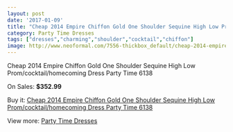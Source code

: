 ```yaml
---
layout: post
date: '2017-01-09'
title: "Cheap 2014 Empire Chiffon Gold One Shoulder Sequine High Low Prom/cocktail/homecoming Dress Party Time 6138"
category: Party Time Dresses
tags: ["dresses","charming","shoulder","cocktail","chiffon"]
image: http://www.neoformal.com/7556-thickbox_default/cheap-2014-empire-chiffon-gold-one-shoulder-sequine-high-low-prom-cocktail-homecoming-dress-party-time-6138.jpg
---
```

Cheap 2014 Empire Chiffon Gold One Shoulder Sequine High Low Prom/cocktail/homecoming Dress Party Time 6138

On Sales: **$352.99**
<a href="https://www.neoformal.com/en/party-time-dresses/2684-cheap-2014-empire-chiffon-gold-one-shoulder-sequine-high-low-prom-cocktail-homecoming-dress-party-time-6138.html"><amp-img layout="responsive" width="600" height="600" src="//www.neoformal.com/7556-thickbox_default/cheap-2014-empire-chiffon-gold-one-shoulder-sequine-high-low-prom-cocktail-homecoming-dress-party-time-6138.jpg" alt="Cheap 2014 Empire Chiffon Gold One Shoulder Sequine High Low Prom/cocktail/homecoming Dress Party Time 6138 0" /></a>
<a href="https://www.neoformal.com/en/party-time-dresses/2684-cheap-2014-empire-chiffon-gold-one-shoulder-sequine-high-low-prom-cocktail-homecoming-dress-party-time-6138.html"><amp-img layout="responsive" width="600" height="600" src="//www.neoformal.com/7559-thickbox_default/cheap-2014-empire-chiffon-gold-one-shoulder-sequine-high-low-prom-cocktail-homecoming-dress-party-time-6138.jpg" alt="Cheap 2014 Empire Chiffon Gold One Shoulder Sequine High Low Prom/cocktail/homecoming Dress Party Time 6138 1" /></a>
<a href="https://www.neoformal.com/en/party-time-dresses/2684-cheap-2014-empire-chiffon-gold-one-shoulder-sequine-high-low-prom-cocktail-homecoming-dress-party-time-6138.html"><amp-img layout="responsive" width="600" height="600" src="//www.neoformal.com/7558-thickbox_default/cheap-2014-empire-chiffon-gold-one-shoulder-sequine-high-low-prom-cocktail-homecoming-dress-party-time-6138.jpg" alt="Cheap 2014 Empire Chiffon Gold One Shoulder Sequine High Low Prom/cocktail/homecoming Dress Party Time 6138 2" /></a>
<a href="https://www.neoformal.com/en/party-time-dresses/2684-cheap-2014-empire-chiffon-gold-one-shoulder-sequine-high-low-prom-cocktail-homecoming-dress-party-time-6138.html"><amp-img layout="responsive" width="600" height="600" src="//www.neoformal.com/7557-thickbox_default/cheap-2014-empire-chiffon-gold-one-shoulder-sequine-high-low-prom-cocktail-homecoming-dress-party-time-6138.jpg" alt="Cheap 2014 Empire Chiffon Gold One Shoulder Sequine High Low Prom/cocktail/homecoming Dress Party Time 6138 3" /></a>

Buy it: [Cheap 2014 Empire Chiffon Gold One Shoulder Sequine High Low Prom/cocktail/homecoming Dress Party Time 6138](https://www.neoformal.com/en/party-time-dresses/2684-cheap-2014-empire-chiffon-gold-one-shoulder-sequine-high-low-prom-cocktail-homecoming-dress-party-time-6138.html "Cheap 2014 Empire Chiffon Gold One Shoulder Sequine High Low Prom/cocktail/homecoming Dress Party Time 6138")

View more: [Party Time Dresses](https://www.neoformal.com/en/25-party-time-dresses "Party Time Dresses")